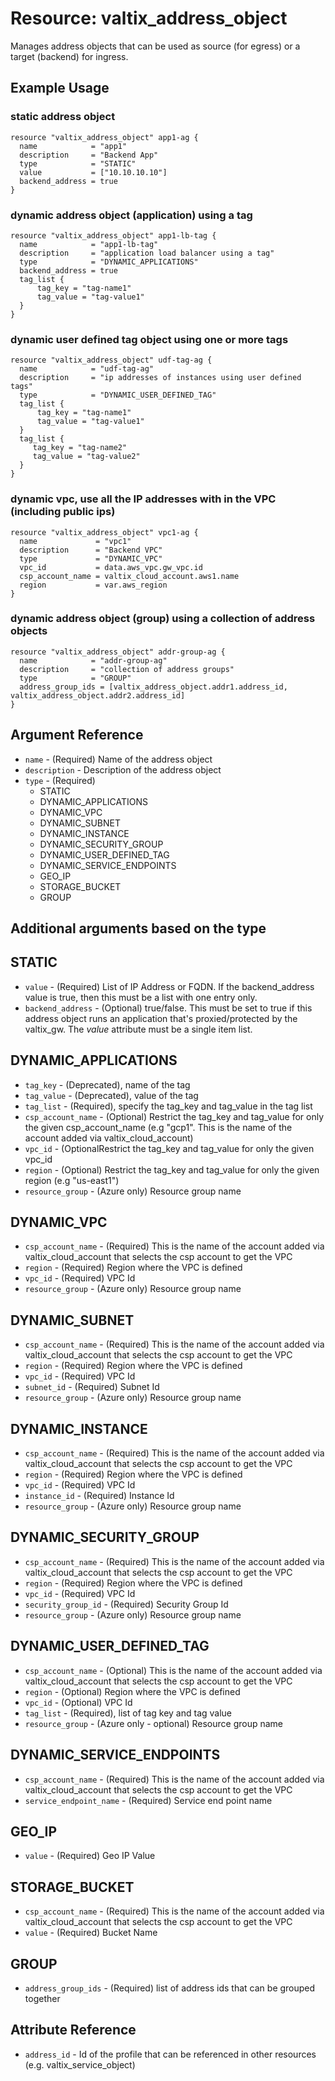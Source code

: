 # Resource: valtix_address_object
Manages address objects that can be used as source (for egress) or a target (backend) for ingress.

## Example Usage

### static address object
```hcl
resource "valtix_address_object" app1-ag {
  name            = "app1"
  description     = "Backend App"
  type            = "STATIC"
  value           = ["10.10.10.10"]
  backend_address = true
}
```

### dynamic address object (application) using a tag
```hcl
resource "valtix_address_object" app1-lb-tag {
  name            = "app1-lb-tag"
  description     = "application load balancer using a tag"
  type            = "DYNAMIC_APPLICATIONS"
  backend_address = true
  tag_list {
      tag_key = "tag-name1"
      tag_value = "tag-value1"
  }
}
```

### dynamic user defined tag object using one or more tags
```hcl
resource "valtix_address_object" udf-tag-ag {
  name            = "udf-tag-ag"
  description     = "ip addresses of instances using user defined tags"
  type            = "DYNAMIC_USER_DEFINED_TAG"
  tag_list {
      tag_key = "tag-name1"
      tag_value = "tag-value1"
  }
  tag_list {
     tag_key = "tag-name2"
     tag_value = "tag-value2"
  }
}
```

### dynamic vpc, use all the IP addresses with in the VPC (including public ips)
```hcl
resource "valtix_address_object" vpc1-ag {
  name             = "vpc1"
  description      = "Backend VPC"
  type             = "DYNAMIC_VPC"
  vpc_id           = data.aws_vpc.gw_vpc.id
  csp_account_name = valtix_cloud_account.aws1.name
  region           = var.aws_region
}
```


### dynamic address object (group) using a collection of address objects
```hcl
resource "valtix_address_object" addr-group-ag {
  name            = "addr-group-ag"
  description     = "collection of address groups"
  type            = "GROUP"
  address_group_ids = [valtix_address_object.addr1.address_id, valtix_address_object.addr2.address_id]
}
```

## Argument Reference

* `name` - (Required) Name of the address object
* `description` - Description of the address object
* `type` - (Required)
    * STATIC
    * DYNAMIC_APPLICATIONS
    * DYNAMIC_VPC
    * DYNAMIC_SUBNET
    * DYNAMIC_INSTANCE
    * DYNAMIC_SECURITY_GROUP
    * DYNAMIC_USER_DEFINED_TAG
    * DYNAMIC_SERVICE_ENDPOINTS
    * GEO_IP
    * STORAGE_BUCKET
    * GROUP

## Additional arguments based on the type

## STATIC

* `value` - (Required) List of IP Address or FQDN. If the backend_address value is true, then this must be a list with one entry only.
* `backend_address` - (Optional) true/false. This must be set to true if this address object runs an application that's proxied/protected by the valtix_gw. The *value* attribute must be a single item list.

## DYNAMIC_APPLICATIONS

* `tag_key` - (Deprecated), name of the tag
* `tag_value` - (Deprecated), value of the tag
* `tag_list` - (Required), specify the tag_key and tag_value in the tag list
* `csp_account_name` - (Optional) Restrict the tag_key and tag_value for only the given csp_account_name (e.g "gcp1". This is the name of the account added via valtix_cloud_account)
* `vpc_id` - (OptionalRestrict the tag_key and tag_value for only the given vpc_id
* `region` - (Optional) Restrict the tag_key and tag_value for only the given region (e.g "us-east1")
* `resource_group` - (Azure only) Resource group name

## DYNAMIC_VPC

* `csp_account_name` - (Required) This is the name of the account added via valtix_cloud_account that selects the csp account to get the VPC
* `region` - (Required) Region where the VPC is defined
* `vpc_id` - (Required) VPC Id
* `resource_group` - (Azure only) Resource group name

## DYNAMIC_SUBNET

* `csp_account_name` - (Required) This is the name of the account added via valtix_cloud_account that selects the csp account to get the VPC
* `region` - (Required) Region where the VPC is defined
* `vpc_id` - (Required) VPC Id
* `subnet_id` - (Required) Subnet Id
* `resource_group` - (Azure only) Resource group name

## DYNAMIC_INSTANCE

* `csp_account_name` - (Required) This is the name of the account added via valtix_cloud_account that selects the csp account to get the VPC
* `region` - (Required) Region where the VPC is defined
* `vpc_id` - (Required) VPC Id
* `instance_id` - (Required) Instance Id
* `resource_group` - (Azure only) Resource group name

## DYNAMIC_SECURITY_GROUP

* `csp_account_name` - (Required) This is the name of the account added via valtix_cloud_account that selects the csp account to get the VPC
* `region` - (Required) Region where the VPC is defined
* `vpc_id` - (Required) VPC Id
* `security_group_id` - (Required) Security Group Id
* `resource_group` - (Azure only) Resource group name

## DYNAMIC_USER_DEFINED_TAG

* `csp_account_name` - (Optional) This is the name of the account added via valtix_cloud_account that selects the csp account to get the VPC
* `region` - (Optional) Region where the VPC is defined
* `vpc_id` - (Optional) VPC Id
* `tag_list` - (Required), list of tag key and tag value
* `resource_group` - (Azure only - optional) Resource group name

## DYNAMIC_SERVICE_ENDPOINTS

* `csp_account_name` - (Required) This is the name of the account added via valtix_cloud_account that selects the csp account to get the VPC
* `service_endpoint_name` - (Required) Service end point name

## GEO_IP

* `value` - (Required) Geo IP Value

## STORAGE_BUCKET

* `csp_account_name` - (Required) This is the name of the account added via valtix_cloud_account that selects the csp account to get the VPC
* `value` - (Required) Bucket Name


## GROUP

* `address_group_ids` - (Required) list of address ids that can be grouped together


## Attribute Reference

* `address_id` - Id of the profile that can be referenced in other resources (e.g. valtix_service_object)

